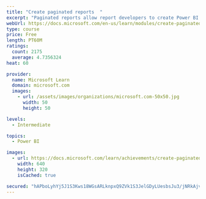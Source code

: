 ```yaml
---
title: "Create paginated reports  "
excerpt: "Paginated reports allow report developers to create Power BI artifacts that have tightly controlled rendering requirements. Paginated reports are ideal for creating sales invoices, receipts, purchase orders, and tabular data. This module will teach you how to create reports, add parameters, and work with tables and charts in paginated reports."
webUrl: https://docs.microsoft.com/en-us/learn/modules/create-paginated-reports-power-bi/
type: course
price: Free
length: PT60M
ratings:
  count: 2175
  average: 4.7356324
heat: 60

provider:
  name: Microsoft Learn
  domain: microsoft.com
  images:
    - url: /assets/images/organizations/microsoft.com-50x50.jpg
      width: 50
      height: 50

levels:
  - Intermediate

topics:
  - Power BI

images:
  - url: https://docs.microsoft.com/learn/achievements/create-paginated-reports-power-bi-social.png
    width: 640
    height: 320
    isCached: true

secured: "hAPboLyhYj5J1S3Kws18WGsARLknpxQ9ZVk1S3JelGDyLUesbsJu3/jNRkAjvazgt+A2UgBx7DrqwNR4TVubD9hqX3RjJFTxH1nkLB+SvJ08W1OUydcDBh+eNJ5ALia5ix8Qvh8gsX55Z5PubwFSw9GXkMUw0FrvF4rzjcgY2QxGKSD/Ypyjq49818tQX+Y/m5kJan0ff/HItdrAzI38aavT4VItB0SvAF1Gs4Sm5SbLUGuk72QdoEaO01EBLc0OT2BgoHZhDktZmxOMKwjk8ZVhv6AR2g2nPI+weEeigovzXJoYUFDEcoiYOeGwPmszIAduhOhVoMGeBBSJ4ccfMrn8wn8ap8ZPzNwI5eYaorQU2RYfYHstUBY0winEVzOet+vDuCjvQCS1vpcY0vf9dn+omT9ehX6CE0iht/WZSoY=;h1i6c1RQShfJGUi2SQWsNw=="
---
```


